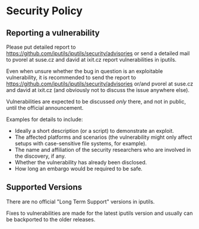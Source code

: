 # Security Policy

## Reporting a vulnerability

Please put detailed report to
https://github.com/iputils/iputils/security/advisories
or send a detailed mail to pvorel at suse.cz and david at ixit.cz
report vulnerabilities in iputils.

Even when unsure whether the bug in question is an exploitable
vulnerability, it is recommended to send the report to
https://github.com/iputils/iputils/security/advisories or/and
pvorel at suse.cz and david at ixit.cz (and obviously not to discuss the
issue anywhere else).

Vulnerabilities are expected to be discussed _only_ there, and not in public,
until the official announcement.

Examples for details to include:

- Ideally a short description (or a script) to demonstrate an
  exploit.
- The affected platforms and scenarios (the vulnerability might
  only affect setups with case-sensitive file systems, for
  example).
- The name and affiliation of the security researchers who are
  involved in the discovery, if any.
- Whether the vulnerability has already been disclosed.
- How long an embargo would be required to be safe.

## Supported Versions

There are no official "Long Term Support" versions in iputils.

Fixes to vulnerabilities are made for the latest iputils version
and usually can be backported to the older releases.
